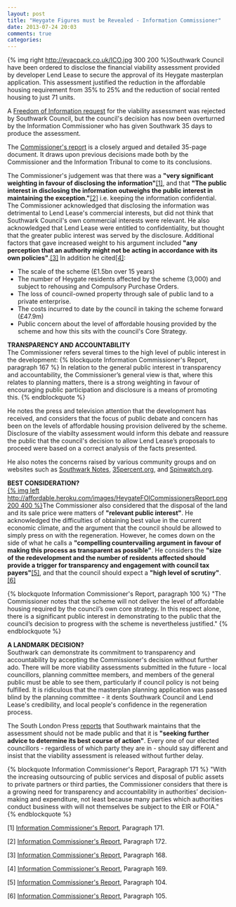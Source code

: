 ```yaml
---
layout: post
title: "Heygate Figures must be Revealed - Information Commissioner"
date: 2013-07-24 20:03
comments: true
categories: 
---
```

{% img right http://evacpack.co.uk/ICO.jpg 300 200 %}Southwark Council have been ordered to disclose the financial viability assessment provided by developer Lend Lease to secure the approval of its Heygate masterplan application. This assessment justified the reduction in the affordable housing requirement from 35% to 25% and the reduction of social rented housing to just 71 units.

A [Freedom of Information request](https://www.whatdotheyknow.com/request/viability_assessment_for_plannin#incoming-304798) for the viability assessment was rejected by Southwark Council, but the council's decision has now been overturned by the Information Commissioner who has given Southwark 35 days to produce the assessment. 

The [Commissioner's report](http://betterelephant.org/images/HeygateFOICommissionersReport.pdf) is a closely argued and detailed 35-page document. It draws upon previous decisions made both by the Commissioner and the Information Tribunal to come to its conclusions.

The Commissioner's judgement was that there was a __"very significant weighting in favour of disclosing the information"__<a href="#footnote-1">[1]</a>, and that __"The public interest in disclosing the information outweighs the public interest in maintaining the exception."__<a href="#footnote-2">[2]</a> i.e. keeping the information confidential. The Commissioner acknowledged that disclosing the information was detrimental to Lend Lease's commercial interests, but did not think that Southwark Council's own commercial interests were relevant. He also acknowledged that Lend Lease were entitled to confidentiality, but thought that the greater public interest was served by the disclosure. Additional factors that gave increased weight to his argument included __"any perception that an authority might not be acting in accordance with its own policies"__.<a href="#footnote-3">[3]</a> In addition he cited<a href="#footnote-4">[4]</a>:

 * The scale of the scheme (£1.5bn over 15 years)
 * The number of Heygate residents affected by the scheme (3,000) and subject to rehousing and Compulsory Purchase Orders.
 * The loss of council-owned property through sale of public land to a private enterprise. 
 * The costs incurred to date by the council in taking the scheme forward (£47.9m)
  * Public concern about the level of affordable housing provided by the scheme and how this sits with the council's Core Strategy.

__TRANSPARENCY AND ACCOUNTABILITY__  
The Commissioner refers several times to the high level of public interest in the development:
{% blockquote Information Commissioner's Report, paragraph 167 %}
In relation to the general public interest in transparency and accountability, the Commissioner’s general view is that, where this relates to planning matters, there is a strong weighting in favour of encouraging public participation and disclosure is a means of promoting this.
{% endblockquote %}



He notes the press and television attention that the development has received, and considers that the focus of public debate and concern has been on the levels of affordable housing provision delivered by the scheme. Disclosure of the viabilty assessment would inform this debate and reassure the public that the council's decision to allow Lend Lease’s proposals to proceed were based on a correct analysis of the facts presented.

He also notes the concerns raised by various community groups and on websites such as [Southwark Notes](http://southwarknotes.wordpress.com), [35percent.org](http://35percent.org), and [Spinwatch.org](http://www.spinwatch.org/index.php/issues/more/item/5458-the-local-lobby-and-the-failure-of-democracy).

__BEST CONSIDERATION?__  
[{% img left http://affordable.heroku.com/images/HeygateFOICommissionersReport.png 200 400 %}](http://betterelephant.org/images/HeygateFOICommissionersReport.pdf)The Commissioner also considered that the disposal of the land and its sale price were matters of __"relevant public interest"__. He acknowledged the difficulties of obtaining best value in the current economic climate, and the argument that the council should be allowed to simply press on with the regeneration. However, he comes down on the side of what he calls a __"compelling countervailing argument in favour of making this process as transparent as possible"__. He considers the __"size of the redevelopment and the number of residents affected should provide a trigger for transparency and engagement with council tax payers"__<a href="#footnote-5">[5]</a>, and that the council should expect a __"high level of scrutiny"__.<a href="#footnote-6">[6]</a>

{% blockquote Information Commissioner's Report, paragraph 100 %}
"The Commissioner notes that the scheme will not deliver the level of affordable housing required by the council’s own core strategy. In this respect alone, there is a significant public interest in demonstrating to the public that the council’s decision to progress with the scheme is nevertheless justified."
{% endblockquote %}
 
__A LANDMARK DECISION?__  
Southwark can demonstrate its commitment to transparency and accountability by accepting the Commissioner's decision without further ado. There will be more viability assessments submitted in the future - local councillors, planning committee members, and members of the general public must be able to see them, particularly if council policy is not being fulfilled. It is ridiculous that the masterplan planning application was passed blind by the planning committee - it dents Southwark Council and Lend Lease's credibility, and local people's confidence in the regeneration process.

The South London Press [reports](http://betterelephant.org/images/SouthLondonPress23July2013.pdf) that Southwark maintains that the assessment should not be made public and that it is __"seeking further advice to determine its best course of action"__. Every one of our elected councillors - regardless of which party they are in - should say different and insist that the viability assessment is released without further delay.  

{% blockquote Information Commissioner's Report, Paragraph 171 %}
"With the increasing outsourcing of public services and disposal of public assets to private partners or third parties, the Commissioner considers that there is a growing need for transparency and accountability in authorities’ decision-making and expenditure, not least because many parties which authorities conduct business with will not themselves be subject to the EIR or FOIA."
{% endblockquote %}

<p id="footnote-1">[1] <a href="http://betterelephant.org/images/HeygateFOICommissionersReport.pdf">Information Commissioner's Report</a>, Paragraph 171.</p>
<p id="footnote-2">[2] <a href="http://betterelephant.org/images/HeygateFOICommissionersReport.pdf">Information Commissioner's Report</a>, Paragraph 172.</p>
<p id="footnote-3">[3] <a href="http://betterelephant.org/images/HeygateFOICommissionersReport.pdf">Information Commissioner's Report</a>, Paragraph 168.</p>
<p id="footnote-4">[4] <a href="http://betterelephant.org/images/HeygateFOICommissionersReport.pdf">Information Commissioner's Report</a>, Paragraph 169.</p>
<p id="footnote-5">[5] <a href="http://betterelephant.org/images/HeygateFOICommissionersReport.pdf">Information Commissioner's Report</a>, Paragraph 104.</p>
<p id="footnote-6">[6] <a href="http://betterelephant.org/images/HeygateFOICommissionersReport.pdf">Information Commissioner's Report</a>, Paragraph 105.</p>
